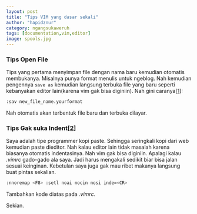 ```yaml
---
layout: post
title: "Tips VIM yang dasar sekali"
author: "hapidznur"
category: ngangsukaweruh 
tags: [documentation,vim,editor]
image: spools.jpg
---
```


### Tips Open File
Tips yang pertama menyimpan file dengan nama baru kemudian otomatis membukanya. Misalnya punya format menulis untuk ngeblog. Nah kemudian pengennya `save as` kemudian langsung terbuka file yang baru seperti kebanyakan editor lain(karena vim gak bisa diginiin). Nah gini caranya[[1]]:
```bash
:sav new_file_name.yourformat
```
Nah otomatis akan terbentuk file baru dan terbuka dilayar.

### Tips Gak suka Indent[[2]]
Saya adalah tipe programmer kopi paste. Sehingga seringkali kopi dari web kemudian paste dieditor. Nah kalau editor lain tidak masalah karena biasanya otomatis indentasinya. Nah vim gak bisa diginiin. Apalagi kalau _.vimrc_ gado-gado ala saya. Jadi harus mengakali sedikit biar bisa jalan sesuai keinginan. Kebetulan saya juga gak mau ribet makanya langsung buat pintas sekalian. 

```bash
:nnoremap <F8> :setl noai nocin nosi inde=<CR>
```
Tambahkan kode diatas pada _.vimrc_. 

Sekian.

[1]: https://stackoverflow.com/questions/4980168/how-to-save-as-a-new-file-and-keep-working-on-the-original-one-in-vim
[2]: http://vim.wikia.com/wiki/How_to_stop_auto_indenting
